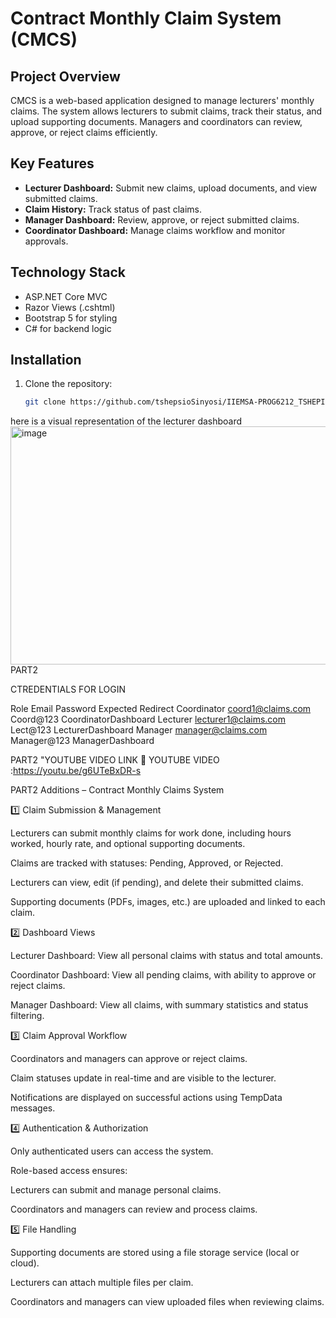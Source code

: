 # Contract Monthly Claim System (CMCS)

## Project Overview
CMCS is a web-based application designed to manage lecturers' monthly claims. The system allows lecturers to submit claims, track their status, and upload supporting documents. Managers and coordinators can review, approve, or reject claims efficiently.

## Key Features
- **Lecturer Dashboard:** Submit new claims, upload documents, and view submitted claims.
- **Claim History:** Track status of past claims.
- **Manager Dashboard:** Review, approve, or reject submitted claims.
- **Coordinator Dashboard:** Manage claims workflow and monitor approvals.

## Technology Stack
- ASP.NET Core MVC
- Razor Views (.cshtml)
- Bootstrap 5 for styling
- C# for backend logic

## Installation
1. Clone the repository:
   ```bash
   git clone https://github.com/tshepsioSinyosi/IIEMSA-PROG6212_TSHEPISOSINYOSI-PART1.git
here is a visual representation of the lecturer dashboard <img width="900" height="381" alt="image" src="https://github.com/user-attachments/assets/b033edb3-0f57-4669-aaa1-bc31c4228a40" />
PART2


CTREDENTIALS FOR LOGIN 


Role	Email	Password	Expected Redirect
Coordinator	coord1@claims.com	Coord@123	CoordinatorDashboard
Lecturer	lecturer1@claims.com	Lect@123	LecturerDashboard
Manager	manager@claims.com	Manager@123	ManagerDashboard

PART2 "YOUTUBE VIDEO LINK
	YOUTUBE VIDEO :https://youtu.be/g6UTeBxDR-s


PART2 Additions – Contract Monthly Claims System



1️⃣ Claim Submission & Management

Lecturers can submit monthly claims for work done, including hours worked, hourly rate, and optional supporting documents.

Claims are tracked with statuses: Pending, Approved, or Rejected.

Lecturers can view, edit (if pending), and delete their submitted claims.

Supporting documents (PDFs, images, etc.) are uploaded and linked to each claim.

2️⃣ Dashboard Views

Lecturer Dashboard: View all personal claims with status and total amounts.

Coordinator Dashboard: View all pending claims, with ability to approve or reject claims.

Manager Dashboard: View all claims, with summary statistics and status filtering.

3️⃣ Claim Approval Workflow

Coordinators and managers can approve or reject claims.

Claim statuses update in real-time and are visible to the lecturer.

Notifications are displayed on successful actions using TempData messages.

4️⃣ Authentication & Authorization

Only authenticated users can access the system.

Role-based access ensures:

Lecturers can submit and manage personal claims.

Coordinators and managers can review and process claims.

5️⃣ File Handling

Supporting documents are stored using a file storage service (local or cloud).

Lecturers can attach multiple files per claim.

Coordinators and managers can view uploaded files when reviewing claims.


